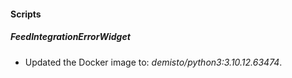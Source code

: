 
#### Scripts
##### FeedIntegrationErrorWidget
- Updated the Docker image to: *demisto/python3:3.10.12.63474*.